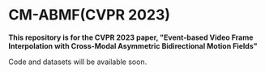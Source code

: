 # CM-ABMF(CVPR 2023)
**This repository is for the CVPR 2023 paper, "Event-based Video Frame Interpolation with Cross-Modal Asymmetric Bidirectional Motion Fields"**

Code and datasets will be available soon.
